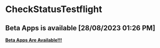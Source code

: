 # CheckStatusTestflight
## Beta Apps is available	[28/08/2023 01:26 PM]
**[Beta Apps Are Available!!!](https://github.com/manhnh97/CheckStatusTestflight/blob/master/Result_BetaAppsAvailable.md)**